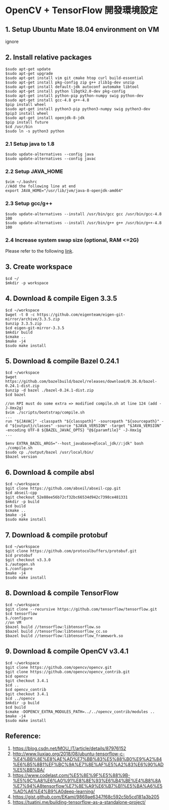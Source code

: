 # OpenCV + TensorFlow 開發環境設定

## 1. Setup Ubuntu Mate 18.04 environment on VM
ignore

## 2. Install relative packages
	$sudo apt-get update
	$sudo apt-get upgrade
	$sudo apt-get install vim git cmake htop curl build-essential
	$sudo apt-get install pkg-config zip g++ zlib1g-dev unzip 
	$sudo apt-get install default-jdk autoconf automake libtool
	$sudo apt-get install python libgtk2.0-dev pkg-config
	$sudo apt-get install python-pip python-numpy swig python-dev
	$sudo apt-get install gcc-4.8 g++-4.8
	$pip install wheel
	$sudo apt-get install python3-pip python3-numpy swig python3-dev
	$pip3 install wheel
	$sudo apt-get install openjdk-8-jdk
	$pip install future
	$cd /usr/bin
	$sudo ln -s python3 python
### 2.1 Setup java to 1.8
	$sudo update-alternatives --config java
	$sudo update-alternatives --config javac
### 2.2 Setup JAVA_HOME
	$vim ~/.bashrc 
	//Add the following line at end
   	export JAVA_HOME="/usr/lib/jvm/java-8-openjdk-amd64"
### 2.3 Setup gcc/g++
	$sudo update-alternatives --install /usr/bin/gcc gcc /usr/bin/gcc-4.8 100
	$sudo update-alternatives --install /usr/bin/g++ g++ /usr/bin/g++-4.8 100
	
### 2.4 Increase system swap size (optional, RAM <=2G)
Please refer to the following
[link](https://bogdancornianu.com/change-swap-size-in-ubuntu/).

## 3. Create workspace 
	$cd ~/
	$mkdir -p workspace

## 4. Download & compile Eigen 3.3.5
	$cd ~/workspace
	$wget -t 0 -c https://github.com/eigenteam/eigen-git-mirror/archive/3.3.5.zip
	$unzip 3.3.5.zip
	$cd eigen-git-mirror-3.3.5
	$mkdir build
	$cmake ..
	$make -j4
	$sudo make install

## 5. Download & compile Bazel 0.24.1
	$cd ~/workspace
	$wget https://github.com/bazelbuild/bazel/releases/download/0.26.0/bazel-0.24.1-dist.zip
	$unzip -d bazel ./bazel-0.24.1-dist.zip
	$cd bazel
	
	//on RPI must do some extra => modified compile.sh at line 124 (add -J-Xmx2g)
	$vim ./scripts/bootstrap/compile.sh
	...
	run "${JAVAC}" -classpath "${classpath}" -sourcepath "${sourcepath}" -d "${output}/classes" -source "$JAVA_VERSION" -target "$JAVA_VERSION" -encoding UTF-8 ${BAZEL_JAVAC_OPTS} "@${paramfile}" -J-Xmx1g
	...
	
	$env EXTRA_BAZEL_ARGS="--host_javabase=@local_jdk//:jdk" bash ./compile.sh
	$sudo cp ./output/bazel /usr/local/bin/
	$bazel version
	
## 6. Download & compile absl
	$cd ~/workspace
	$git clone https://github.com/abseil/abseil-cpp.git
	$cd abseil-cpp
	$git checkout 52e88ee56b72cf32bc66534d942c7398ce481331
	$mkdir -p build
	$cd build
	$cmake ..
	$make -j4
	$sudo make install

## 7. Download & compile protobuf
	$cd ~/workspace
	$git clone https://github.com/protocolbuffers/protobuf.git
	$cd protobuf
	$git checkout v3.3.0
	$./autogen.sh
	$./configure
	$make -j4
	$sudo make install
	
## 8. Download & compile TensorFlow
	$cd ~/workspace
	$git clone --recursive https://github.com/tensorflow/tensorflow.git
	$cd tensorflow
	$./configure
	//on VM
	$bazel build //tensorflow:libtensorflow.so
	$bazel build //tensorflow:libtensorflow_cc.so
	$bazel build //tensorflow:libtensorflow_framework.so
   
## 9. Download & compile OpenCV v3.4.1
	$cd ~/workspace
	$git clone https://github.com/opencv/opencv.git
	$git clone https://github.com/opencv/opencv_contrib.git
	$cd opencv
	$git checkout 3.4.1
	$cd ..
	$cd opencv_contrib
	$git checkout 3.4.1
	$cd ../opencv
	$mkdir -p build
	$cd build
	$cmake -DOPENCV_EXTRA_MODULES_PATH=../../opencv_contrib/modules ..
	$make -j4
	$sudo make install

## Reference:
1. https://blog.csdn.net/MOU_IT/article/details/87976152
2. http://www.liuxiao.org/2018/08/ubuntu-tensorflow-c-%E4%BB%8E%E8%AE%AD%E7%BB%83%E5%88%B0%E9%A2%84%E6%B5%8B1%EF%BC%9A%E7%8E%AF%E5%A2%83%E6%90%AD%E5%BB%BA/
3. https://www.codelast.com/%E5%8E%9F%E5%88%9B-%E5%9C%A8%E6%A0%91%E8%8E%93%E6%B4%BE%E4%B8%8A%E7%94%A8tensorflow%E7%8E%A9%E6%B7%B1%E5%BA%A6%E5%AD%A6%E4%B9%A0deep-learning/
4. https://gist.github.com/EKami/9869ae6347f68c592c5b5cd181a3b205
5. https://tuatini.me/building-tensorflow-as-a-standalone-project/
